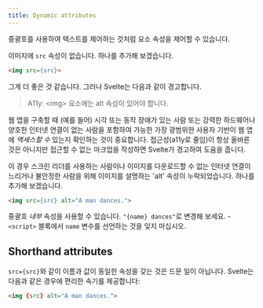 ```yaml
---
title: Dynamic attributes
---
```


중괄호를 사용하여 텍스트를 제어하는 것처럼 요소 속성을 제어할 수 있습니다.

이미지에 `src` 속성이 없습니다. 하나를 추가해 보겠습니다.

```html
<img src={src}>
```

그게 더 좋은 것 같습니다. 그러나 Svelte는 다음과 같이 경고합니다.

> A11y: &lt;img&gt; 요소에는 alt 속성이 있어야 합니다.

웹 앱을 구축할 때 (예를 들어) 시각 또는 동작 장애가 있는 사람 또는 강력한 하드웨어나 양호한 인터넷 연결이 없는 사람을 포함하여 가능한 가장 광범위한 사용자 기반이 웹 앱에 *액세스할 수* 있는지 확인하는 것이 중요합니다. 접근성(a11y로 줄임)이 항상 올바른 것은 아니지만 접근할 수 없는 마크업을 작성하면 Svelte가 경고하여 도움을 줍니다.

이 경우 스크린 리더를 사용하는 사람이나 이미지를 다운로드할 수 없는 인터넷 연결이 느리거나 불안정한 사람을 위해 이미지를 설명하는 'alt' 속성이 누락되었습니다. 하나를 추가해 보겠습니다.

```html
<img src={src} alt="A man dances.">
```

중괄호 *내부* 속성을 사용할 수 있습니다. `"{name} dances"`로 변경해 보세요. -`<script>` 블록에서 `name` 변수를 선언하는 것을 잊지 마십시오.

## Shorthand attributes

`src={src}`와 같이 이름과 값이 동일한 속성을 갖는 것은 드문 일이 아닙니다. Svelte는 다음과 같은 경우에 편리한 속기를 제공합니다:

```html
<img {src} alt="A man dances.">
```
